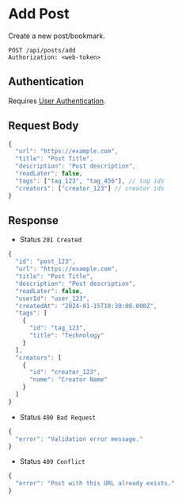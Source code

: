 # Add Post

Create a new post/bookmark.

```http
POST /api/posts/add
Authorization: <web-token>
```

## Authentication

Requires [User Authentication](../../authentication/web.md).

## Request Body

```js
{
  "url": "https://example.com",
  "title": "Post Title",
  "description": "Post description",
  "readLater": false,
  "tags": ["tag_123", "tag_456"], // tag ids
  "creators": ["creator_123"] // creator ids
}
```

## Response

- Status `201 Created`

```js
{
  "id": "post_123",
  "url": "https://example.com",
  "title": "Post Title",
  "description": "Post description",
  "readLater": false,
  "userId": "user_123",
  "createdAt": "2024-01-15T10:30:00.000Z",
  "tags": [
    {
      "id": "tag_123",
      "title": "Technology"
    }
  ],
  "creators": [
    {
      "id": "creator_123",
      "name": "Creator Name"
    }
  ]
}
```

- Status `400 Bad Request`

```js
{
  "error": "Validation error message."
}
```

- Status `409 Conflict`

```js
{
  "error": "Post with this URL already exists."
}
```
